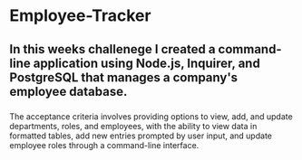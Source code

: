 # Employee-Tracker

## In this weeks challenege I created a command-line application using Node.js, Inquirer, and PostgreSQL that manages a company's employee database. 

###
The acceptance criteria involves providing options to view, add, and update departments, roles, and employees, with the ability to view data in formatted tables, add new entries prompted by user input, and update employee roles through a command-line interface.

